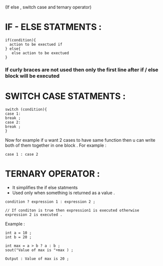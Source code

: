 (If else , switch case and ternary operator)


#  IF - ELSE  STATMENTS :

```
if(condition){
  action to be exectued if
} else{
   else action to be exectued 
}
```

### If curly braces are not used then only the first line after if / else block will be executed  
# SWITCH CASE STATMENTS :

```
switch (condition){
case 1:
break ;
case 2:
break ;
}
```

Now for example if u want 2 cases to have same function then u can write both of them together in one block . 
For example : 
```
case 1 : case 2
``` 

# TERNARY OPERATOR :

- It simplifies the if else statments 
- Used only when something is returned as a value .

```
condition ? expression 1 : expression 2 ;

// If conditon is true then expression1 is executed otherwise expression 2 is executed .
```

Example :
```
int a = 10 ;
int b = 20 ;

int max = a > b ? a : b ;
sout("Value of max is "+max ) ;

Output : Value of max is 20 ;
```
